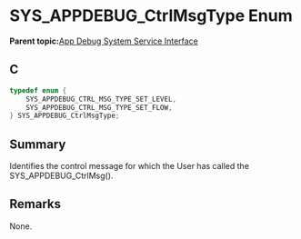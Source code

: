 # SYS\_APPDEBUG\_CtrlMsgType Enum

**Parent topic:**[App Debug System Service Interface](GUID-578A7A2F-0FFE-463F-A241-3190441F74E0.md)

## C

```c
typedef enum {
    SYS_APPDEBUG_CTRL_MSG_TYPE_SET_LEVEL,
    SYS_APPDEBUG_CTRL_MSG_TYPE_SET_FLOW,
} SYS_APPDEBUG_CtrlMsgType;

```

## Summary

Identifies the control message for which the User has called the SYS\_APPDEBUG\_CtrlMsg\(\).

## Remarks

None.

